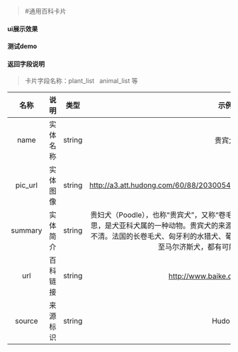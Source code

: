 >#通用百科卡片

#### ui展示效果
#### 测试demo
#### 返回字段说明

>卡片字段名称：plant_list&nbsp;&nbsp;&nbsp;animal_list 等

|名称|说明|类型|示例|
|:---:|:---:|:----:|:---:|
|name|实体名称|string|贵宾犬|
|pic_url|实体图像|string|http://a3.att.hudong.com/60/88/20300543169737143071882504280_140.jpg|
|summary|实体简介|string|贵妇犬（Poodle），也称“贵宾犬”，又称“卷毛狗”，在德语中，Pudel是“水花飞溅”的意思，是犬亚科犬属的一种动物。贵宾犬的来源就像它为了拖出猎禽所涉过的水一样浑浊不清。法国的长卷毛犬、匈牙利的水猎犬、葡萄牙水犬、爱尔兰水犬、西班牙猎犬，甚至马尔济斯犬，都有可能是贵宾犬的祖先。|
|url|百科链接|string|http://www.baike.com/wiki/贵宾犬|
|source|来源标识|string|Hudong|
